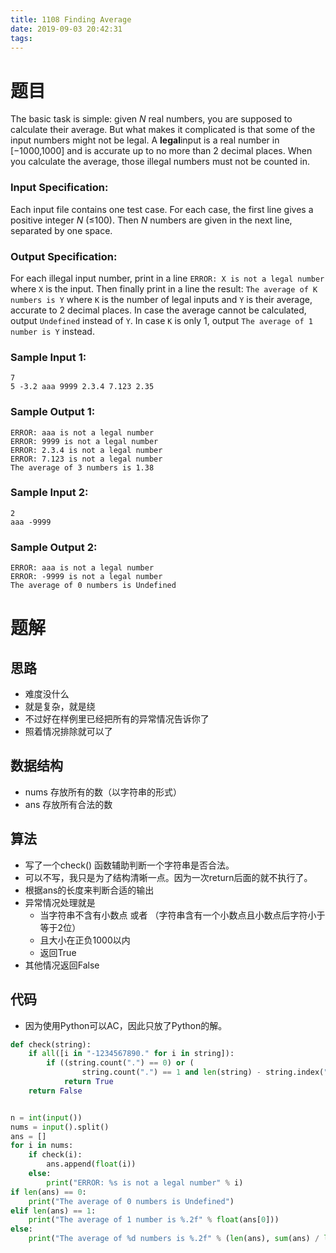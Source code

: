 ```yaml
---
title: 1108 Finding Average
date: 2019-09-03 20:42:31
tags:
---
```


# 题目

The basic task is simple: given *N* real numbers, you are supposed to calculate their average. But what makes it complicated is that some of the input numbers might not be legal. A **legal**input is a real number in [−1000,1000] and is accurate up to no more than 2 decimal places. When you calculate the average, those illegal numbers must not be counted in.

### Input Specification:

Each input file contains one test case. For each case, the first line gives a positive integer *N* (≤100). Then *N* numbers are given in the next line, separated by one space.

### Output Specification:

For each illegal input number, print in a line `ERROR: X is not a legal number` where `X` is the input. Then finally print in a line the result: `The average of K numbers is Y` where `K` is the number of legal inputs and `Y` is their average, accurate to 2 decimal places. In case the average cannot be calculated, output `Undefined` instead of `Y`. In case `K` is only 1, output `The average of 1 number is Y` instead.

### Sample Input 1:

```in
7
5 -3.2 aaa 9999 2.3.4 7.123 2.35
```

### Sample Output 1:

```out
ERROR: aaa is not a legal number
ERROR: 9999 is not a legal number
ERROR: 2.3.4 is not a legal number
ERROR: 7.123 is not a legal number
The average of 3 numbers is 1.38
```

### Sample Input 2:

```in
2
aaa -9999
```

### Sample Output 2:

```out
ERROR: aaa is not a legal number
ERROR: -9999 is not a legal number
The average of 0 numbers is Undefined
```

# 题解

## 思路

+ 难度没什么
+ 就是复杂，就是绕
+ 不过好在样例里已经把所有的异常情况告诉你了
+ 照着情况排除就可以了

## 数据结构

+ nums 存放所有的数（以字符串的形式）
+ ans 存放所有合法的数

## 算法

+ 写了一个check() 函数辅助判断一个字符串是否合法。
+ 可以不写，我只是为了结构清晰一点。因为一次return后面的就不执行了。
+ 根据ans的长度来判断合适的输出
+ 异常情况处理就是
  + 当字符串不含有小数点 或者 （字符串含有一个小数点且小数点后字符小于等于2位）
  + 且大小在正负1000以内
  + 返回True
+ 其他情况返回False

## 代码

+ 因为使用Python可以AC，因此只放了Python的解。

```python
def check(string):
    if all([i in "-1234567890." for i in string]):
        if ((string.count(".") == 0) or (
                string.count(".") == 1 and len(string) - string.index(".") <= 3)) and -1000 <= float(string) <= 1000:
            return True
    return False


n = int(input())
nums = input().split()
ans = []
for i in nums:
    if check(i):
        ans.append(float(i))
    else:
        print("ERROR: %s is not a legal number" % i)
if len(ans) == 0:
    print("The average of 0 numbers is Undefined")
elif len(ans) == 1:
    print("The average of 1 number is %.2f" % float(ans[0]))
else:
    print("The average of %d numbers is %.2f" % (len(ans), sum(ans) / len(ans)))

```

